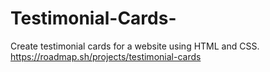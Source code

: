# Testimonial-Cards-
Create testimonial cards for a website using HTML and CSS. 
https://roadmap.sh/projects/testimonial-cards